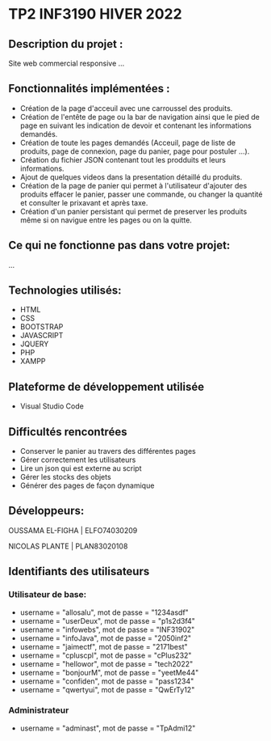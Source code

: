 # TP2 INF3190 HIVER 2022

## Description du projet :

Site web commercial responsive ...

## Fonctionnalités implémentées :

- Création de la page d'acceuil avec une carroussel des produits.
- Création de l'entête de page ou la bar de navigation ainsi que le pied de page en suivant les indication de devoir et contenant les informations demandés.
- Création de toute les pages demandés (Acceuil, page de liste de produits, page de connexion, page du panier, page pour postuler ...).
- Création du fichier JSON contenant tout les prodduits et leurs informations.
- Ajout de quelques videos dans la presentation détaillé du produits.
- Création de la page de panier qui permet à l'utilisateur d'ajouter des produits effacer le panier, passer une commande, ou changer la quantité et consulter le prixavant et après taxe.
- Création d'un panier persistant qui permet de preserver les produits même si on navigue entre les pages ou on la quitte.

## Ce qui ne fonctionne pas dans votre projet:

...

## Technologies utilisés:

- HTML
- CSS
- BOOTSTRAP
- JAVASCRIPT
- JQUERY
- PHP
- XAMPP

## Plateforme de développement utilisée

- Visual Studio Code

## Difficultés rencontrées

- Conserver le panier au travers des différentes pages
- Gérer correctement les utilisateurs
- Lire un json qui est externe au script
- Gérer les stocks des objets
- Générer des pages de façon dynamique

## Développeurs:

OUSSAMA EL-FIGHA | ELFO74030209

NICOLAS PLANTE | PLAN83020108

## Identifiants des utilisateurs

### Utilisateur de base:

- username = "allosalu", mot de passe = "1234asdf"
- username = "userDeux", mot de passe = "p1s2d3f4"
- username = "infowebs", mot de passe = "INF31902"
- username = "infoJava", mot de passe = "2050inf2"
- username = "jaimectf", mot de passe = "2171best"
- username = "cpluscpl", mot de passe = "cPlus232"
- username = "hellowor", mot de passe = "tech2022"
- username = "bonjourM", mot de passe = "yeetMe44"
- username = "confiden", mot de passe = "pass1234"
- username = "qwertyui", mot de passe = "QwErTy12"

### Administrateur

- username = "adminast", mot de passe = "TpAdmi12"
